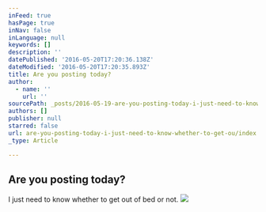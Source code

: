 ```yaml
---
inFeed: true
hasPage: true
inNav: false
inLanguage: null
keywords: []
description: ''
datePublished: '2016-05-20T17:20:36.138Z'
dateModified: '2016-05-20T17:20:35.893Z'
title: Are you posting today?
author:
  - name: ''
    url: ''
sourcePath: _posts/2016-05-19-are-you-posting-today-i-just-need-to-know-whether-to-get-ou.md
authors: []
publisher: null
starred: false
url: are-you-posting-today-i-just-need-to-know-whether-to-get-ou/index.html
_type: Article

---
```

## Are you posting today?

I just need to know whether to get out of bed or not.
![](https://the-grid-user-content.s3-us-west-2.amazonaws.com/e47dfc34-2134-4638-8e4a-52156747a5c7.jpg)